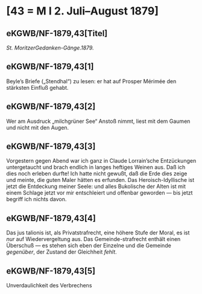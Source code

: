 # [43 = M I 2. Juli–August 1879]

## eKGWB/NF-1879,43[Titel]

*St. MoritzerGedanken-Gänge.1879.*

## eKGWB/NF-1879,43[1]

Beyle’s Briefe („Stendhal“) zu lesen: er hat auf Prosper Mérimée den stärksten Einfluß gehabt.

## eKGWB/NF-1879,43[2]

Wer am Ausdruck „milchgrüner See“ Anstoß nimmt, liest mit dem Gaumen und nicht mit den Augen.

## eKGWB/NF-1879,43[3]

Vorgestern gegen Abend war ich ganz in Claude Lorrain’sche Entzückungen untergetaucht und brach endlich in langes heftiges Weinen aus. Daß ich dies noch erleben durfte! Ich hatte nicht gewußt, daß die Erde dies zeige und meinte, die guten Maler hätten es erfunden. Das Heroisch-Idyllische ist jetzt die Entdeckung meiner Seele: und alles Bukolische der Alten ist mit einem Schlage jetzt vor mir entschleiert und offenbar geworden — bis jetzt begriff ich nichts davon.

## eKGWB/NF-1879,43[4]

Das jus talionis ist, als Privatstrafrecht, eine höhere Stufe der Moral, es ist *nur* auf Wiedervergeltung aus. Das Gemeinde-strafrecht enthält einen Überschuß — es stehen sich eben der Einzelne und die Gemeinde *gegenüber*, der Zustand der Gleichheit *fehlt*.

## eKGWB/NF-1879,43[5]

Unverdaulichkeit des Verbrechens
